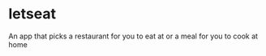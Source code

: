 letseat
=======

An app that picks a restaurant for you to eat at or a meal for you to cook at home
